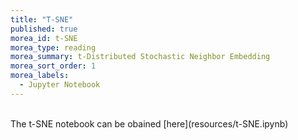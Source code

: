 ```yaml
---
title: "T-SNE" 
published: true
morea_id: t-SNE
morea_type: reading
morea_summary: t-Distributed Stochastic Neighbor Embedding
morea_sort_order: 1
morea_labels:
  - Jupyter Notebook
---
```

<br/>
The t-SNE notebook can be obained [here](resources/t-SNE.ipynb)
<br/>



